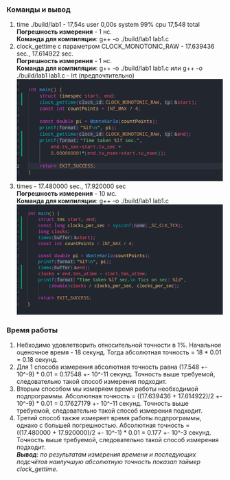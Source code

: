 ### Команды и вывод
1. time ./build/lab1 - 17,54s user 0,00s system 99% cpu 17,548 total\
**Погрешность измерения** - 1 нс.\
**Команда для компиляции**: g++ -o ./build/lab1 lab1.c
2. clock_gettime с параметром CLOCK_MONOTONIC_RAW - 17.639436 sec., 17.614922 sec.\
**Погрешность измерения** - 1 нс.\
**Команда для компиляции**: g++ -o ./build/lab1 lab1.c или g++ -o ./build/lab1 lab1.c - lrt (предпочтительно)\
![Alt text](image.png)
3. times - 17.480000 sec., 17.920000 sec\
**Погрешность измерения** - 10 мс.\
**Команда для компиляции**: g++ -o ./build/lab1 lab1.c\
![Alt text](image-1.png)
### Время работы
1. Небходимо удовлетворить относительной точности в 1%. Начальное оценочное время - 18 секунд. Тогда абсолютная точность = 18 * 0.01 = 0.18 секунд.
2. Для 1 способа измерения абсолютная точность равна (17.548 +- 10^-9) * 0.01 = 0.17548 +- 10^-11 секунд. Точность выше требуемой, следовательно такой способ измерения подходит.
3. Вторым способом мы измеряем время работы необходимой подпрограммы. Абсолютная точность = ((17.639436 + 17.614922)/2 +- 10^-9) * 0.01 = 0.17627179 +- 10^-11 секунд. Точность выше требуемой, следовательно такой способ измерения подходит.
4. Третий способ также измеряет время работы подпрограммы, однако с большей погрешностью. Абсолютная точность = ((17.480000 + 17.920000)/2 +- 10^-1) * 0.01 = 0.177 +- 10^-3 секунд. Точность выше требуемой, следовательно такой способ измерения подходит.\
_**Вывод**_: *по результатам измерения времени и последующих подсчётов наилучшую абсолютную точность показал таймер clock_gettime*. 
